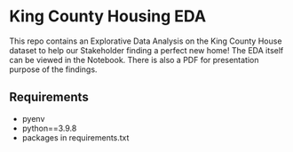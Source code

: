 # King County Housing EDA

This repo contains an Explorative Data Analysis on the King County House dataset to help our Stakeholder finding a perfect new home!
The EDA itself can be viewed in the Notebook. There is also a PDF for presentation purpose of the findings. 

## Requirements

- pyenv
- python==3.9.8
- packages in requirements.txt
